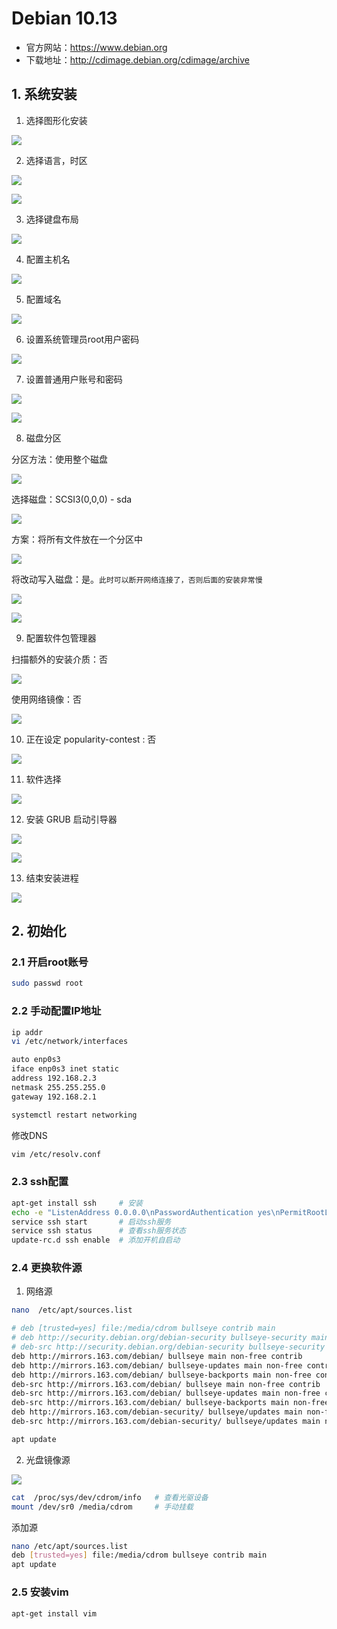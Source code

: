 # Debian 10.13

- 官方网站：https://www.debian.org
- 下载地址：http://cdimage.debian.org/cdimage/archive


## 1. 系统安装

1. 选择图形化安装

![](../../assets/_images/deploy/debian/1.png)

2. 选择语言，时区

![](../../assets/_images/deploy/debian/2.png)

![](../../assets/_images/deploy/debian/2_1.png)

3. 选择键盘布局

![](../../assets/_images/deploy/debian/3.png)

4. 配置主机名

![](../../assets/_images/deploy/debian/4.png)

5. 配置域名

![](../../assets/_images/deploy/debian/5.png)

6. 设置系统管理员root用户密码

![](../../assets/_images/deploy/debian/6.png)

7. 设置普通用户账号和密码

![](../../assets/_images/deploy/debian/7.png)

![](../../assets/_images/deploy/debian/7_1.png)

8. 磁盘分区

分区方法：使用整个磁盘

![](../../assets/_images/deploy/debian/8.png)

选择磁盘：SCSI3(0,0,0) - sda

![](../../assets/_images/deploy/debian/8_1.png)

方案：将所有文件放在一个分区中

![](../../assets/_images/deploy/debian/8_2.png)

将改动写入磁盘：是。`此时可以断开网络连接了，否则后面的安装非常慢`

![](../../assets/_images/deploy/debian/8_3.png)

![](../../assets/_images/deploy/debian/8_4.png)

9. 配置软件包管理器

扫描额外的安装介质：否

![](../../assets/_images/deploy/debian/9.png)

使用网络镜像：否

![](../../assets/_images/deploy/debian/9_1.png)

10. 正在设定 popularity-contest : 否

![](../../assets/_images/deploy/debian/10.png)

11. 软件选择

![](../../assets/_images/deploy/debian/11.png)

12. 安装 GRUB 启动引导器

![](../../assets/_images/deploy/debian/12.png)

![](../../assets/_images/deploy/debian/12_1.png)

13. 结束安装进程

![](../../assets/_images/deploy/debian/13.png)

## 2. 初始化

### 2.1 开启root账号

```bash
sudo passwd root
```

### 2.2 手动配置IP地址

```bash
ip addr
vi /etc/network/interfaces
```

```bash
auto enp0s3
iface enp0s3 inet static
address 192.168.2.3
netmask 255.255.255.0
gateway 192.168.2.1
```

```bash
systemctl restart networking
```

修改DNS

```bash
vim /etc/resolv.conf
```

### 2.3 ssh配置

```bash
apt-get install ssh     # 安装
echo -e "ListenAddress 0.0.0.0\nPasswordAuthentication yes\nPermitRootLogin yes" >> /etc/ssh/sshd_config # 开启密码验证和root账号登录 
service ssh start       # 启动ssh服务
service ssh status      # 查看ssh服务状态
update-rc.d ssh enable  # 添加开机自启动
```


### 2.4 更换软件源

1. 网络源

```bash
nano  /etc/apt/sources.list
```

```bash
# deb [trusted=yes] file:/media/cdrom bullseye contrib main
# deb http://security.debian.org/debian-security bullseye-security main contrib
# deb-src http://security.debian.org/debian-security bullseye-security main contrib
deb http://mirrors.163.com/debian/ bullseye main non-free contrib
deb http://mirrors.163.com/debian/ bullseye-updates main non-free contrib
deb http://mirrors.163.com/debian/ bullseye-backports main non-free contrib
deb-src http://mirrors.163.com/debian/ bullseye main non-free contrib
deb-src http://mirrors.163.com/debian/ bullseye-updates main non-free contrib
deb-src http://mirrors.163.com/debian/ bullseye-backports main non-free contrib
deb http://mirrors.163.com/debian-security/ bullseye/updates main non-free contrib
deb-src http://mirrors.163.com/debian-security/ bullseye/updates main non-free contrib
```

```bash
apt update
```

2. 光盘镜像源

![](../../assets/_images/deploy/debian/14.png)

```bash
cat  /proc/sys/dev/cdrom/info   # 查看光驱设备
mount /dev/sr0 /media/cdrom     # 手动挂载
```

添加源

```bash
nano /etc/apt/sources.list
deb [trusted=yes] file:/media/cdrom bullseye contrib main
apt update
```

### 2.5 安装vim

```bash
apt-get install vim
```

